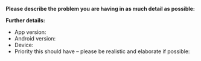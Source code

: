<!--
If you need help with LISTEN.moe, please go to the LISTEN.moe Discord server instead:
  https://listen.moe/discord
This issue tracker is only for bug reports and enhancement suggestions. You won't receive any basic help here.
-->

**Please describe the problem you are having in as much detail as possible:**

**Further details:**

- App version:
- Android version:
- Device:
- Priority this should have – please be realistic and elaborate if possible:
